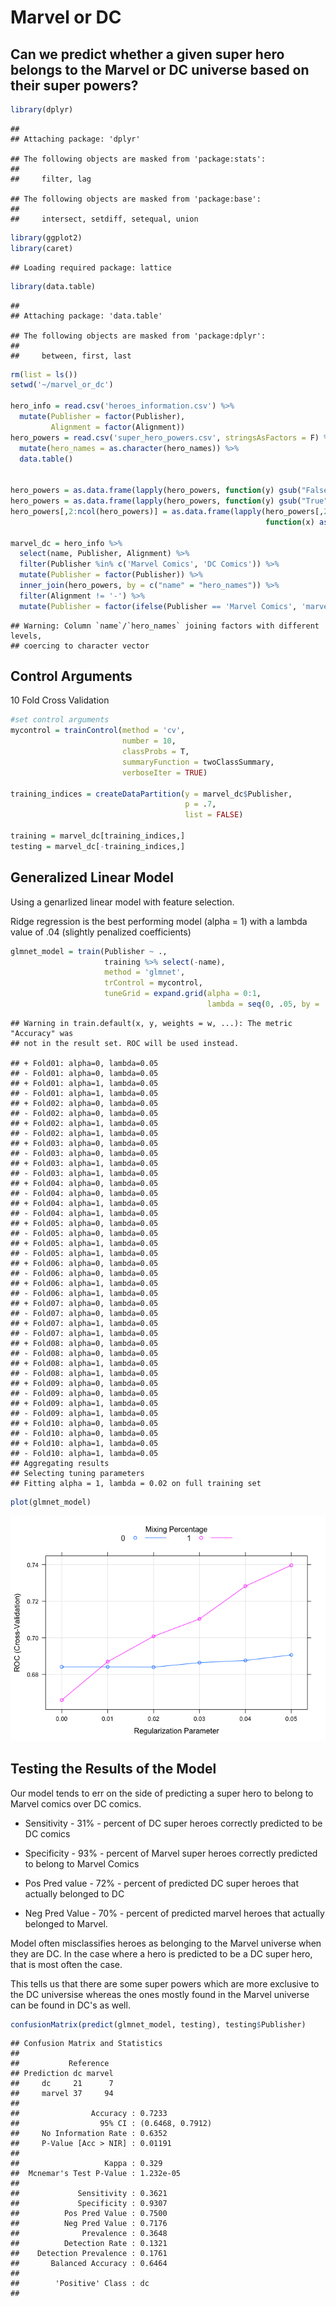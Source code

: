 Marvel or DC
================

Can we predict whether a given super hero belongs to the Marvel or DC universe based on their super powers?
-----------------------------------------------------------------------------------------------------------

``` r
library(dplyr)
```

    ## 
    ## Attaching package: 'dplyr'

    ## The following objects are masked from 'package:stats':
    ## 
    ##     filter, lag

    ## The following objects are masked from 'package:base':
    ## 
    ##     intersect, setdiff, setequal, union

``` r
library(ggplot2)
library(caret)
```

    ## Loading required package: lattice

``` r
library(data.table)
```

    ## 
    ## Attaching package: 'data.table'

    ## The following objects are masked from 'package:dplyr':
    ## 
    ##     between, first, last

``` r
rm(list = ls())
setwd('~/marvel_or_dc')

hero_info = read.csv('heroes_information.csv') %>% 
  mutate(Publisher = factor(Publisher),
         Alignment = factor(Alignment))
hero_powers = read.csv('super_hero_powers.csv', stringsAsFactors = F) %>% 
  mutate(hero_names = as.character(hero_names)) %>% 
  data.table()


hero_powers = as.data.frame(lapply(hero_powers, function(y) gsub("False", 0, y)))
hero_powers = as.data.frame(lapply(hero_powers, function(y) gsub("True", 1, y)))
hero_powers[,2:ncol(hero_powers)] = as.data.frame(lapply(hero_powers[,2:ncol(hero_powers)], 
                                                         function(x) as.numeric(x)))

marvel_dc = hero_info %>% 
  select(name, Publisher, Alignment) %>% 
  filter(Publisher %in% c('Marvel Comics', 'DC Comics')) %>% 
  mutate(Publisher = factor(Publisher)) %>% 
  inner_join(hero_powers, by = c("name" = "hero_names")) %>% 
  filter(Alignment != '-') %>% 
  mutate(Publisher = factor(ifelse(Publisher == 'Marvel Comics', 'marvel', 'dc')))
```

    ## Warning: Column `name`/`hero_names` joining factors with different levels,
    ## coercing to character vector

Control Arguments
-----------------

10 Fold Cross Validation

``` r
#set control arguments
mycontrol = trainControl(method = 'cv',
                         number = 10,
                         classProbs = T,
                         summaryFunction = twoClassSummary,
                         verboseIter = TRUE)

training_indices = createDataPartition(y = marvel_dc$Publisher,
                                       p = .7,
                                       list = FALSE)

training = marvel_dc[training_indices,]
testing = marvel_dc[-training_indices,]
```

Generalized Linear Model
------------------------

Using a genarlized linear model with feature selection.

Ridge regression is the best performing model (alpha = 1) with a lambda value of .04 (slightly penalized coefficients)

``` r
glmnet_model = train(Publisher ~ .,
                     training %>% select(-name),
                     method = 'glmnet',
                     trControl = mycontrol,
                     tuneGrid = expand.grid(alpha = 0:1, 
                                            lambda = seq(0, .05, by = .01)))
```

    ## Warning in train.default(x, y, weights = w, ...): The metric "Accuracy" was
    ## not in the result set. ROC will be used instead.

    ## + Fold01: alpha=0, lambda=0.05 
    ## - Fold01: alpha=0, lambda=0.05 
    ## + Fold01: alpha=1, lambda=0.05 
    ## - Fold01: alpha=1, lambda=0.05 
    ## + Fold02: alpha=0, lambda=0.05 
    ## - Fold02: alpha=0, lambda=0.05 
    ## + Fold02: alpha=1, lambda=0.05 
    ## - Fold02: alpha=1, lambda=0.05 
    ## + Fold03: alpha=0, lambda=0.05 
    ## - Fold03: alpha=0, lambda=0.05 
    ## + Fold03: alpha=1, lambda=0.05 
    ## - Fold03: alpha=1, lambda=0.05 
    ## + Fold04: alpha=0, lambda=0.05 
    ## - Fold04: alpha=0, lambda=0.05 
    ## + Fold04: alpha=1, lambda=0.05 
    ## - Fold04: alpha=1, lambda=0.05 
    ## + Fold05: alpha=0, lambda=0.05 
    ## - Fold05: alpha=0, lambda=0.05 
    ## + Fold05: alpha=1, lambda=0.05 
    ## - Fold05: alpha=1, lambda=0.05 
    ## + Fold06: alpha=0, lambda=0.05 
    ## - Fold06: alpha=0, lambda=0.05 
    ## + Fold06: alpha=1, lambda=0.05 
    ## - Fold06: alpha=1, lambda=0.05 
    ## + Fold07: alpha=0, lambda=0.05 
    ## - Fold07: alpha=0, lambda=0.05 
    ## + Fold07: alpha=1, lambda=0.05 
    ## - Fold07: alpha=1, lambda=0.05 
    ## + Fold08: alpha=0, lambda=0.05 
    ## - Fold08: alpha=0, lambda=0.05 
    ## + Fold08: alpha=1, lambda=0.05 
    ## - Fold08: alpha=1, lambda=0.05 
    ## + Fold09: alpha=0, lambda=0.05 
    ## - Fold09: alpha=0, lambda=0.05 
    ## + Fold09: alpha=1, lambda=0.05 
    ## - Fold09: alpha=1, lambda=0.05 
    ## + Fold10: alpha=0, lambda=0.05 
    ## - Fold10: alpha=0, lambda=0.05 
    ## + Fold10: alpha=1, lambda=0.05 
    ## - Fold10: alpha=1, lambda=0.05 
    ## Aggregating results
    ## Selecting tuning parameters
    ## Fitting alpha = 1, lambda = 0.02 on full training set

``` r
plot(glmnet_model)
```

![](marvel_or_dc_files/figure-markdown_github/unnamed-chunk-3-1.png)

Testing the Results of the Model
--------------------------------

Our model tends to err on the side of predicting a super hero to belong to Marvel comics over DC comics.

-   Sensitivity - 31% - percent of DC super heroes correctly predicted to be DC comics

-   Specificity - 93% - percent of Marvel super heroes correctly predicted to belong to Marvel Comics

-   Pos Pred value - 72% - percent of predicted DC super heroes that actually belonged to DC

-   Neg Pred Value - 70% - percent of predicted marvel heroes that actually belonged to Marvel.

Model often misclassifies heroes as belonging to the Marvel universe when they are DC. In the case where a hero is predicted to be a DC super hero, that is most often the case.

This tells us that there are some super powers which are more exclusive to the DC universise whereas the ones mostly found in the Marvel universe can be found in DC's as well.

``` r
confusionMatrix(predict(glmnet_model, testing), testing$Publisher)
```

    ## Confusion Matrix and Statistics
    ## 
    ##           Reference
    ## Prediction dc marvel
    ##     dc     21      7
    ##     marvel 37     94
    ##                                           
    ##                Accuracy : 0.7233          
    ##                  95% CI : (0.6468, 0.7912)
    ##     No Information Rate : 0.6352          
    ##     P-Value [Acc > NIR] : 0.01191         
    ##                                           
    ##                   Kappa : 0.329           
    ##  Mcnemar's Test P-Value : 1.232e-05       
    ##                                           
    ##             Sensitivity : 0.3621          
    ##             Specificity : 0.9307          
    ##          Pos Pred Value : 0.7500          
    ##          Neg Pred Value : 0.7176          
    ##              Prevalence : 0.3648          
    ##          Detection Rate : 0.1321          
    ##    Detection Prevalence : 0.1761          
    ##       Balanced Accuracy : 0.6464          
    ##                                           
    ##        'Positive' Class : dc              
    ##
